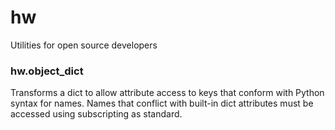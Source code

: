 # hw

Utilities for open source developers

### hw.object_dict

Transforms a dict to allow attribute access to keys that conform with Python syntax
for names. Names that conflict with built-in dict attributes must be accessed using
subscripting as standard.
